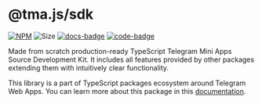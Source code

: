 # @tma.js/sdk

[code-badge]: https://img.shields.io/badge/source-black?logo=github

[code-link]: https://github.com/Telegram-Mini-Apps/tma.js/tree/master/packages/sdk

[docs-link]: https://docs.telegram-mini-apps.com/docs/libraries/tma-js-sdk

[docs-badge]: https://img.shields.io/badge/documentation-blue?logo=gitbook&logoColor=white

[npm-link]: https://npmjs.com/package/@tma.js/sdk

[npm-badge]: https://img.shields.io/npm/v/@tma.js/sdk?logo=npm

[size-badge]: https://img.shields.io/bundlephobia/minzip/@tma.js/sdk

[![NPM][npm-badge]][npm-link]
![Size][size-badge]
[![docs-badge]][docs-link]
[![code-badge]][code-link]

Made from scratch production-ready TypeScript Telegram Mini Apps
Source Development Kit. It includes all features provided
by other packages extending them with intuitively clear
functionality.

This library is a part of TypeScript packages ecosystem around Telegram Web
Apps. You can learn more about this package in this
[documentation](https://docs.telegram-mini-apps.com/docs/libraries/tma-js-sdk/about).